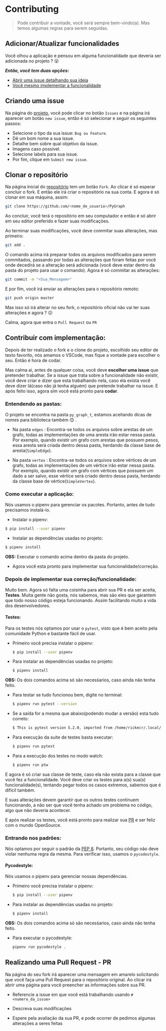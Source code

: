 # Contributing
> Pode contribuir a vontade, você será sempre bem-vindo(a). Mas temos algumas regras para serem seguidas.

## Adicionar/Atualizar funcionalidades

Você olhou a aplicação e pensou em alguma funcionalidade que deveria ser adicionada no projeto ? :open_mouth:

***Então, você tem duas opções:***

- [Abrir uma issue detalhando sua ideia](#criando-uma-issue)
- [Você mesmo implementar a funcionalidade](#contribuir-com-implementação)

## Criando uma issue

Na página do [projeto](https://github.com/Rickecr/PyGraph), você pode clicar no botão `Issues` e na página irá aparecer um botão `new issue`, então é só selecionar e seguir os seguintes passos:

- Selecione o tipo da sua issue: `Bug ou Feature`.
- Dê um bom nome a sua issue.
- Detalhe bem sobre qual objetivo da issue.
- Imagens caso possível.
- Selecione labels para sua issue.
- Por fim, clique em `Submit new issue`.

## Clonar o repositório

Na página inicial do [repositório](https://github.com/Rickecr/PyGraph) tem um botão `Fork`. Ao clicar é só esperar concluir o fork. E então ele irá criar o repositório na sua conta. E agora é só clonar em sua máquina, assim:

```sh
git clone https://github.com/<nome_de_usuario>/PyGraph
```

Ao concluir, você terá o repositório em seu computador e então é só abrir em seu editor preferido e fazer suas modificações.

Ao terminar suas modificações, você deve commitar suas alterações, mas primeiro:

```sh
git add .
```

O comando acima irá preparar todos os arquivos modificados para serem commitados, passando por todas as alterações que foram feitas por você onde decedirá se a alteração será adicionada (você deve estar dentro da pasta do projeto para usar o comando). Agora é só commitar as alterações:

```sh
git commit -m "<Sua_Mensagem>"
```

E por fim, você irá enviar as alterações para o repositório remoto:

```sh
git push origin master
```

Mas isso só irá alterar no seu fork, o repositório oficial não vai ter suas alterações e agora ? :confused:

Calma, agora que entra o `Pull Request` ou `PR`

## Contribuir com implementação:

Depois de ter realizado o fork e o clone do projeto, escolhido seu editor de texto favorito, nós amamos o VSCode, mas fique a vontade para escolher o seu. Então é hora de codar.

Mas calma ai, antes de qualquer coisa, você deve **escolher uma issue** que pretender trabalhar. Se a issue que trata sobre a funcionalidade não existir, você deve criar e dizer que esta trabalhando nela, caso ela exista você deve dizer lá(caso não já tenha alguém) que pretende trabalhar na issue. E após feito isso, agora sim você está pronto para **codar**.

### Entendendo as pastas:

O projeto se encontra na pasta `py_graph_t`, estamos aceitando dicas de nomes para biblioteca também :blush: .

- Na pasta `edges` : Encontra-se todos os arquivos sobre arestas de um grafo, todas as implementações de uma aresta irão estar nessa pasta. Por exemplo, quando existir um grafo com arestas que possuem pesos, essa aresta será criada dentro dessa pasta, herdando da classe base de aresta(`SimpleEdge`).

- Na pasta `vertex` : Encontra-se todos os arquivos sobre vértices de um grafo, todas as implementações de um vértice irão estar nessa pasta. Por exemplo, quando existir um grafo com vértices que possuem um dado a ser salvo, esse vértice será criado dentro dessa pasta, herdando da classe base de vértice(`SimpleVertex`).

### Como executar a aplicação:

Nós usamos o pipenv para gerenciar os pacotes. Portanto, antes de tudo precisamos instalá-lo.

- Instalar o pipenv:

~~~bash
$ pip install --user pipenv
~~~

- Instalar as dependências usadas no projeto:

~~~bash
$ pipenv install
~~~

**OBS:** Executar o comando acima dentro da pasta do projeto.

- Agora você esta pronto para implementar sua funcionalidade/correção.

### Depois de implementar sua correção/funcionalidade:

Muito bem. Agora só falta uma coisinha para abrir sua PR e ela ser aceita, **Testes**. Muita gente não gosta, nós sabemos, mas são eles que garantem que todo nosso código esteja funcionando. Assim facilitando muito a vida dos desenvolvedores.

#### Testes:

Para os testes nós optamos por usar o `pytest`, visto que é bem aceito pela comunidade Python e bastante fácil de usar.

- Primeiro você precisa instalar o pipenv:

    ~~~bash
    $ pip install --user pipenv
    ~~~
    
- Para instalar as dependências usadas no projeto:

    ~~~bash
    $ pipenv install
    ~~~

**OBS:** Os dois comandos acima só são necesśarios, caso ainda não tenha feito.

- Para testar se tudo funcionou bem, digite no terminal:

    ~~~bash
    $ pipenv run pytest --version
    ~~~

- Se a saída for a mesma que abaixo(podendo mudar a versão) esta tudo correto:

    ~~~bash
    $ This is pytest version 5.2.0, imported from /home/rickecr/.local/lib/python3.6/site-packages/pytest.py
    ~~~

- Para execução da suite de testes basta executar:
   
    ~~~bash
    $ pipenv run pytest
    ~~~
   
- Para a execução dos testes no modo watch:

    ~~~bash
    $ pipenv run ptw
    ~~~
  

E agora é só criar sua classe de teste, caso ela não exista para a classe que você fez a funcionalidade.
Você deve criar os testes para a(s) sua(s) funcionalidade(s), tentando pegar todos os casos extremos, sabemos que é dificil também.

E suas alterações devem garantir que os outros testes continuem funcionando, a não ser que você tenha achado um problema no código, algo que não deveria acontecer.

E após realizar os testes, você está pronto para realizar sua [PR](https://github.com/Rickecr/PyGraph/blob/master/CONTRIBUTING.md#realizando-uma-pull-request---pr) e ser feliz com o mundo OpenSource.


### Entrando nos padrões:

Nós optamos por seguir o padrão da [PEP 8](https://www.python.org/dev/peps/pep-0008/). Portanto, seu código não deve violar nenhuma regra da mesma. Para verificar isso, usamos o `pycodestyle`.

#### Pycodestyle:

Nós usamos o pipenv para gerenciar nossas dependências.

- Primeiro você precisa instalar o pipenv:

    ~~~bash
    $ pip install --user pipenv
    ~~~
    
- Para instalar as dependências usadas no projeto:

    ~~~bash
    $ pipenv install
    ~~~

**OBS:** Os dois comandos acima só são necesśarios, caso ainda não tenha feito.

- Para executar o pycodestyle:
    
    ~~~bash
    pipenv run pycodestyle .
    ~~~

## Realizando uma Pull Request - PR

Na página do seu fork irá aparecer uma mensagem em amarelo solicitando que você faça uma Pull Request para o repositório original. Ao clicar irá abrir uma página para você preencher as informações sobre sua PR.

- Referencie a issue em que você está trabalhando usando `#<numero_da_issue>`

- Descreva suas modificações

- Espere pela avaliação da sua PR, e pode ocorrer de pedimos algumas alterações a seres feitas
